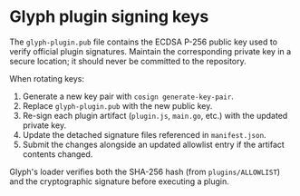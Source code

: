# Glyph plugin signing keys

The `glyph-plugin.pub` file contains the ECDSA P-256 public key used to verify
official plugin signatures. Maintain the corresponding private key in a secure
location; it should never be committed to the repository.

When rotating keys:

1. Generate a new key pair with `cosign generate-key-pair`.
2. Replace `glyph-plugin.pub` with the new public key.
3. Re-sign each plugin artifact (`plugin.js`, `main.go`, etc.) with the updated
   private key.
4. Update the detached signature files referenced in `manifest.json`.
5. Submit the changes alongside an updated allowlist entry if the artifact
   contents changed.

Glyph's loader verifies both the SHA-256 hash (from `plugins/ALLOWLIST`) and the
cryptographic signature before executing a plugin.
